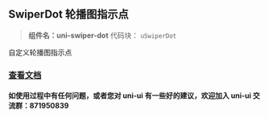 ## SwiperDot 轮播图指示点

> **组件名：uni-swiper-dot**
> 代码块： `uSwiperDot`

自定义轮播图指示点

### [查看文档](https://uniapp.dcloud.io/component/uniui/uni-swiper-dot)

#### 如使用过程中有任何问题，或者您对 uni-ui 有一些好的建议，欢迎加入 uni-ui 交流群：871950839
